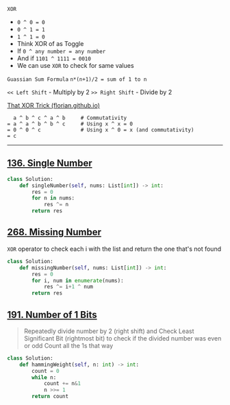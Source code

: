 `XOR`
- `0 ^ 0 = 0`
- `0 ^ 1 = 1`
- `1 ^ 1 = 0`
- Think XOR of as  Toggle
- If `0 ^ any number = any number`
- And if `1101 ^ 1111 = 0010`
- We can use `XOR` to check for same values

`Guassian Sum Formula`
`n*(n+1)/2 = sum of 1 to n`

`<< Left Shift` - Multiply by 2
`>> Right Shift` - Divide by 2

[That XOR Trick (florian.github.io)](https://florian.github.io/xor-trick/)

```
  a ^ b ^ c ^ a ^ b     # Commutativity
= a ^ a ^ b ^ b ^ c     # Using x ^ x = 0
= 0 ^ 0 ^ c             # Using x ^ 0 = x (and commutativity)
= c
```

---
## [136. Single Number](https://leetcode.com/problems/single-number/)

```python
class Solution:
    def singleNumber(self, nums: List[int]) -> int:
        res = 0
        for n in nums:
            res ^= n
        return res
```

## [268. Missing Number](https://leetcode.com/problems/missing-number/)
`XOR` operator to check each i with the list and return the one that's not found

```python
class Solution:
    def missingNumber(self, nums: List[int]) -> int:
        res = 0
        for i, num in enumerate(nums):
            res ^= i+1 ^ num
        return res
```

## [191. Number of 1 Bits](https://leetcode.com/problems/number-of-1-bits/)

>Repeatedly divide number by 2 (right shift) and Check Least Significant Bit (rightmost bit) to check if the divided number was even or odd
>Count all the 1s that way

```python
class Solution:
    def hammingWeight(self, n: int) -> int:
        count = 0
        while n:
            count += n&1
            n >>= 1
        return count
```